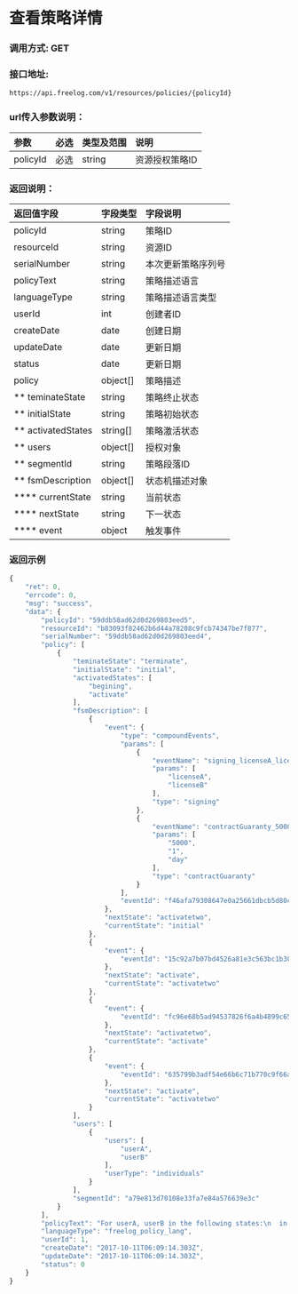 # 查看策略详情



### 调用方式: GET

### 接口地址:

```
https://api.freelog.com/v1/resources/policies/{policyId}
```

### url传入参数说明：

| 参数 | 必选 | 类型及范围 | 说明 |
| :--- | :--- | :--- | :--- |
|policyId|必选|string|资源授权策略ID


### 返回说明：
| 返回值字段 | 字段类型 | 字段说明 |
| :--- | :--- | :--- |
| policyId | string | 策略ID|
| resourceId | string | 资源ID |
| serialNumber | string | 本次更新策略序列号 |
| policyText | string | 策略描述语言 |
| languageType | string | 策略描述语言类型 |
| userId | int | 创建者ID |
| createDate | date | 创建日期 |
| updateDate | date | 更新日期 |
| status | date | 更新日期 |
| policy | object[] | 策略描述 |
| ** teminateState | string | 策略终止状态 |
| ** initialState | string | 策略初始状态 |
| ** activatedStates | string[] | 策略激活状态 |
| ** users | object[] | 授权对象 |
| ** segmentId | string| 策略段落ID |
| ** fsmDescription | object[] | 状态机描述对象 |
| **** currentState | string| 当前状态 |
| **** nextState | string| 下一状态 |
| **** event | object| 触发事件 |

### 返回示例

```js
{
    "ret": 0,
    "errcode": 0,
    "msg": "success",
    "data": {
        "policyId": "59ddb58ad62d0d269803eed5",
        "resourceId": "b83093f82462b6d44a78208c9fcb74347be7f877",
        "serialNumber": "59ddb58ad62d0d269803eed4",
        "policy": [
            {
                "teminateState": "terminate",
                "initialState": "initial",
                "activatedStates": [
                    "begining",
                    "activate"
                ],
                "fsmDescription": [
                    {
                        "event": {
                            "type": "compoundEvents",
                            "params": [
                                {
                                    "eventName": "signing_licenseA_licenseB",
                                    "params": [
                                        "licenseA",
                                        "licenseB"
                                    ],
                                    "type": "signing"
                                },
                                {
                                    "eventName": "contractGuaranty_5000_1_event",
                                    "params": [
                                        "5000",
                                        "1",
                                        "day"
                                    ],
                                    "type": "contractGuaranty"
                                }
                            ],
                            "eventId": "f46afa79308647e0a25661dbcb5d80cb"
                        },
                        "nextState": "activatetwo",
                        "currentState": "initial"
                    },
                    {
                        "event": {
                            "eventId": "15c92a7b07bd4526a81e3c563bc1b306"
                        },
                        "nextState": "activate",
                        "currentState": "activatetwo"
                    },
                    {
                        "event": {
                            "eventId": "fc96e68b5ad94537826f6a4b4899c65e"
                        },
                        "nextState": "activatetwo",
                        "currentState": "activate"
                    },
                    {
                        "event": {
                            "eventId": "635799b3adf54e66b6c71b770c9f66a5"
                        },
                        "nextState": "activate",
                        "currentState": "activatetwo"
                    }
                ],
                "users": [
                    {
                        "users": [
                            "userA",
                            "userB"
                        ],
                        "userType": "individuals"
                    }
                ],
                "segmentId": "a79e813d70108e33fa7e84a576639e3c"
            }
        ],
        "policyText": "For userA, userB in the following states:\n  in initial:proceed to activatetwo on accepting license licenseA, licenseB and on contract_guaranty of 5000 refund after 1 day\n  in activatetwo: proceed to activate on date 2012-12-12\n  in activate: proceed to activatetwo on the end of day\n  in activatetwo: proceed to activate on 10 day after contract creation\n  I agree to authorize token in begining, activate",
        "languageType": "freelog_policy_lang",
        "userId": 1,
        "createDate": "2017-10-11T06:09:14.303Z",
        "updateDate": "2017-10-11T06:09:14.303Z",
        "status": 0
    }
}
```